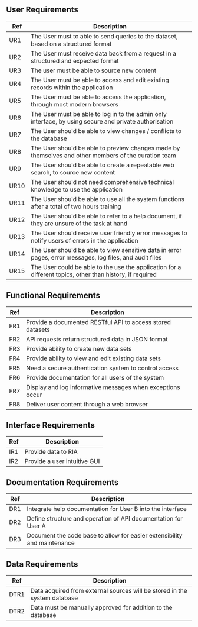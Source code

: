 ## User Requirements
Ref | Description
----|---
UR1 | The User must to able to send queries to the dataset, based on a structured format
UR2 | The User must receive data back from a request in a structured and expected format
UR3 | The user must be able to source new content
UR4 | The User must be able to access and edit existing records within the application
UR5 | The User must be able to access the application, through most modern browsers
UR6 | The User must be able to log in to the admin only interface, by using secure and private authorisation
UR7 | The User should be able to view changes / conflicts to the database
UR8 | The User should be able to preview changes made by themselves and other members of the curation team
UR9 | The User should be able to create a repeatable web search, to source new content
UR10 | The User should not need comprehensive technical knowledge to use the application
UR11 | The User should be able to use all the system functions after a total of two hours training
UR12 | The User should be able to refer to a help document, if they are unsure of the task at hand
UR13 | The User should receive user friendly error messages to notify users of errors in the application
UR14 | The User should be able to view sensitive data in error pages, error messages, log files, and audit files
UR15 | The User could be able to the use the application for a different topics, other than history, if required

## Functional Requirements
Ref | Description
----|---
FR1 | Provide a documented RESTful API to access stored datasets
FR2 | API requests return structured data in JSON format
FR3 | Provide ability to create new data sets
FR4 | Provide ability to view and edit existing data sets
FR5 | Need a secure authentication system to control access
FR6 | Provide documentation for all users of the system
FR7 | Display and log informative messages when exceptions occur
FR8 | Deliver user content through a web browser

## Interface Requirements
Ref | Description
----|---
IR1 | Provide data to RIA
IR2 | Provide a user intuitive GUI
							
## Documentation Requirements
Ref | Description
----|---
DR1 | Integrate help documentation for User B into the interface
DR2 | Define structure and operation of API documentation for User A
DR3 | Document the code base to allow for easier extensibility and maintenance						
							
## Data Requirements
Ref | Description
-----|---
DTR1 | Data acquired from external sources will be stored in the system database
DTR2 | Data must be manually approved for addition to the database
